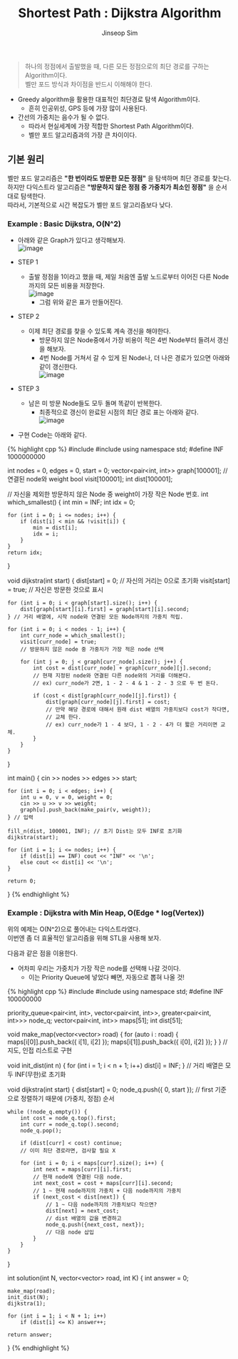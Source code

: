 ﻿---
layout: post
title: "Shortest Path : Dijkstra Algorithm"
categories: Algorithm
tags: [cpp]
author:
  - Jinseop Sim
---
> 하나의 정점에서 출발했을 때, 다른 모든 정점으로의 최단 경로를 구하는 Algorithm이다.  
> 벨만 포드 방식과 차이점을 반드시 이해해야 한다.  

- Greedy algorithm을 활용한 대표적인 최단경로 탐색 Algorithm이다.
  - 흔히 인공위성, GPS 등에 가장 많이 사용된다.
- 간선의 가중치는 음수가 될 수 없다.
  - 따라서 현실세계에 가장 적합한 Shortest Path Algorithm이다.
  - 벨만 포드 알고리즘과의 가장 큰 차이이다.

## 기본 원리
벨만 포드 알고리즘은 __"한 번이라도 방문한 모든 정점"__ 을 탐색하며 최단 경로를 찾는다.  
하지만 다익스트라 알고리즘은 __"방문하지 않은 정점 중 가중치가 최소인 정점"__ 을 순서대로 탐색한다.  
따라서, 기본적으로 시간 복잡도가 벨만 포드 알고리즘보다 낮다.  


### Example : Basic Dijkstra, O(N^2)
- 아래와 같은 Graph가 있다고 생각해보자.  
![image](https://user-images.githubusercontent.com/71700079/175264507-93e80c60-9106-4093-aecd-257ef6577319.png)   

- STEP 1
  - 출발 정점을 1이라고 했을 때, 제일 처음엔 출발 노드로부터 이어진 다른 Node까지의 모든 비용을 저장한다.  
![image](https://user-images.githubusercontent.com/71700079/175264764-d0ff0d91-3562-4ac7-bb8a-6758c33735aa.png)  
    - 그럼 위와 같은 표가 만들어진다.
- STEP 2
  - 이제 최단 경로를 찾을 수 있도록 계속 갱신을 해야한다.
    - 방문하지 않은 Node중에서 가장 비용이 적은 4번 Node부터 들려서 갱신을 해보자.
    - 4번 Node를 거쳐서 갈 수 있게 된 Node나, 더 나은 경로가 있으면 아래와 같이 갱신한다.  
  ![image](https://user-images.githubusercontent.com/71700079/175265115-9767d8c6-9e96-4404-83eb-4f9d1ba888a0.png)  
- STEP 3
  - 남은 미 방문 Node들도 모두 돌며 똑같이 반복한다.
    - 최종적으로 갱신이 완료된 시점의 최단 경로 표는 아래와 같다.  
  ![image](https://user-images.githubusercontent.com/71700079/175265357-611242c0-10e9-48c2-ad66-81243e35673d.png)
- 구현 Code는 아래와 같다.

{% highlight cpp %}
#include <iostream>
#include <vector>
using namespace std;
#define INF 1000000000

int nodes = 0, edges = 0, start = 0;
vector<pair<int, int>> graph[100001]; // 연결된 node와 weight
bool visit[100001];
int dist[100001];

// 자신을 제외한 방문하지 않은 Node 중 weight이 가장 작은 Node 번호.
int which_smallest() {
    int min = INF;
    int idx = 0;

    for (int i = 0; i <= nodes; i++) {
        if (dist[i] < min && !visit[i]) {
            min = dist[i];
            idx = i;
        }
    }
    return idx;
}

void dijkstra(int start) {
    dist[start] = 0; // 자신의 거리는 0으로 초기화
    visit[start] = true; // 자신은 방문한 것으로 표시

    for (int i = 0; i < graph[start].size(); i++) {
        dist[graph[start][i].first] = graph[start][i].second;
    } // 거리 배열에, 시작 node와 연결된 모든 Node까지의 가중치 적립.

    for (int i = 0; i < nodes - 1; i++) {
        int curr_node = which_smallest();
        visit[curr_node] = true;
        // 방문하지 않은 node 중 가중치가 가장 적은 node 선택

        for (int j = 0; j < graph[curr_node].size(); j++) {
            int cost = dist[curr_node] + graph[curr_node][j].second;
            // 현재 지정된 node와 연결된 다른 node와의 거리를 더해본다.
            // ex) curr_node가 2면, 1 - 2 - 4 & 1 - 2 - 3 으로 두 번 돈다.

            if (cost < dist[graph[curr_node][j].first]) {
                dist[graph[curr_node][j].first] = cost;
                // 만약 해당 경로에 대해서 원래 dist 배열의 가중치보다 cost가 작다면,
                // 교체 한다.
                // ex) curr_node가 1 - 4 보다, 1 - 2 - 4가 더 짧은 거리이면 교체.
            }
        }
    }
}

int main() {
    cin >> nodes >> edges >> start;
    
    for (int i = 0; i < edges; i++) {
        int u = 0, v = 0, weight = 0;
        cin >> u >> v >> weight;
        graph[u].push_back(make_pair(v, weight));
    } // 입력

    fill_n(dist, 100001, INF); // 초기 Dist는 모두 INF로 초기화
    dijkstra(start);
    
    for (int i = 1; i <= nodes; i++) {
        if (dist[i] == INF) cout << "INF" << '\n';
        else cout << dist[i] << '\n';
    }

    return 0;
}
{% endhighlight %}

### Example : Dijkstra with Min Heap, O(Edge * log(Vertex))
위의 예제는 O(N^2)으로 풀어내는 다익스트라였다.  
이번엔 좀 더 효율적인 알고리즘을 위해 STL을 사용해 보자.  

다음과 같은 점을 이용한다.  
- 어차피 우리는 가중치가 가장 작은 node를 선택해 나갈 것이다.
  - 이는 Priority Queue에 넣었다 빼면, 자동으로 뽑혀 나올 것!

{% highlight cpp %}
#include <vector>
#include <queue>
using namespace std;
#define INF 100000000

priority_queue<pair<int, int>, vector<pair<int, int>>, greater<pair<int, int>>> node_q;
vector<pair<int, int>> maps[51];
int dist[51];

void make_map(vector<vector<int>> road) {
    for (auto i : road) {
        maps[i[0]].push_back({ i[1], i[2] });
        maps[i[1]].push_back({ i[0], i[2] });
    }
} // 지도, 인접 리스트로 구현

void init_dist(int n) {
    for (int i = 1; i < n + 1; i++)
        dist[i] = INF;
} // 거리 배열은 모두 INF(무한)로 초기화

void dijkstra(int start) {
    dist[start] = 0;
    node_q.push({ 0, start }); 
    // first 기준으로 정렬하기 때문에 (가중치, 정점) 순서

    while (!node_q.empty()) {
        int cost = node_q.top().first;
        int curr = node_q.top().second;
        node_q.pop();

        if (dist[curr] < cost) continue;
        // 이미 최단 경로라면, 검사할 필요 X

        for (int i = 0; i < maps[curr].size(); i++) {
            int next = maps[curr][i].first;
            // 현재 node에 연결된 다음 node.
            int next_cost = cost + maps[curr][i].second;
            // 1 ~ 현재 node까지의 가중치 + 다음 node까지의 가중치
            if (next_cost < dist[next]) {
                // 1 ~ 다음 node까지의 가중치보다 작으면?
                dist[next] = next_cost;
                // dist 배열의 값을 변경하고
                node_q.push({next_cost, next});
                // 다음 node 삽입
            }
        }
    }
}

int solution(int N, vector<vector<int>> road, int K) {
    int answer = 0;

    make_map(road);
    init_dist(N);
    dijkstra(1);

    for (int i = 1; i < N + 1; i++)
        if (dist[i] <= K) answer++;

    return answer;
}
{% endhighlight %}
